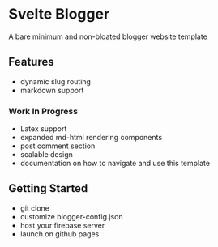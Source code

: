 # Svelte Blogger
A bare minimum and non-bloated blogger website template

## Features
- dynamic slug routing
- markdown support
### Work In Progress
- Latex support
- expanded md-html rendering components
- post comment section
- scalable design
- documentation on how to navigate and use this template

## Getting Started
- git clone
- customize blogger-config.json
- host your firebase server
- launch on github pages